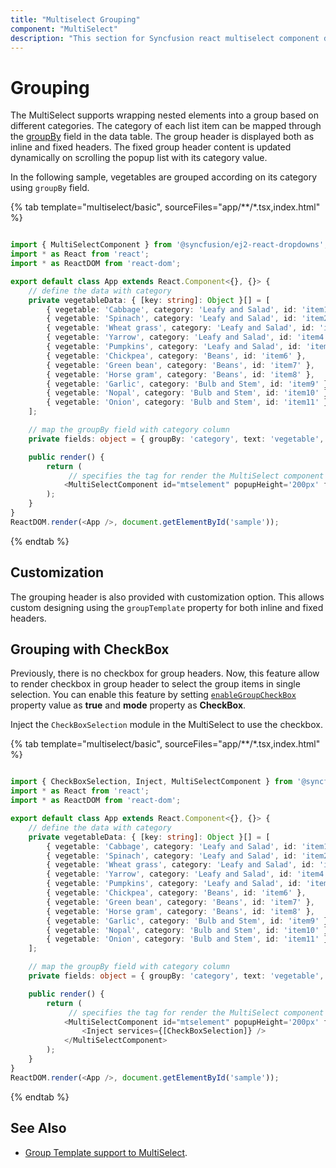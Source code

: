 ```yaml
---
title: "Multiselect Grouping"
component: "MultiSelect"
description: "This section for Syncfusion react multiselect component demonstrates the grouping with individual header and it's header customization."
---
```


# Grouping

The MultiSelect supports wrapping nested elements into a group based on different categories. The category
of each list item can be mapped through the [groupBy](../api/multi-select/#fields) field in
the data table. The group header is displayed both as inline and fixed headers. The fixed group header content
is updated dynamically on scrolling the popup list with its category value.

In the following sample, vegetables are grouped according on its category using `groupBy` field.

{% tab template="multiselect/basic", sourceFiles="app/**/*.tsx,index.html" %}

```typescript

import { MultiSelectComponent } from '@syncfusion/ej2-react-dropdowns';
import * as React from 'react';
import * as ReactDOM from 'react-dom';

export default class App extends React.Component<{}, {}> {
    // define the data with category
    private vegetableData: { [key: string]: Object }[] = [
        { vegetable: 'Cabbage', category: 'Leafy and Salad', id: 'item1' },
        { vegetable: 'Spinach', category: 'Leafy and Salad', id: 'item2' },
        { vegetable: 'Wheat grass', category: 'Leafy and Salad', id: 'item3' },
        { vegetable: 'Yarrow', category: 'Leafy and Salad', id: 'item4' },
        { vegetable: 'Pumpkins', category: 'Leafy and Salad', id: 'item5' },
        { vegetable: 'Chickpea', category: 'Beans', id: 'item6' },
        { vegetable: 'Green bean', category: 'Beans', id: 'item7' },
        { vegetable: 'Horse gram', category: 'Beans', id: 'item8' },
        { vegetable: 'Garlic', category: 'Bulb and Stem', id: 'item9' },
        { vegetable: 'Nopal', category: 'Bulb and Stem', id: 'item10' },
        { vegetable: 'Onion', category: 'Bulb and Stem', id: 'item11' }
    ];

    // map the groupBy field with category column
    private fields: object = { groupBy: 'category', text: 'vegetable', value: 'id' };

    public render() {
        return (
             // specifies the tag for render the MultiSelect component
            <MultiSelectComponent id="mtselement" popupHeight='200px' fields={this.fields} dataSource={this.vegetableData} placeholder="Select a vegetable" />
        );
    }
}
ReactDOM.render(<App />, document.getElementById('sample'));

```

{% endtab %}

## Customization

The grouping header is also provided with customization option. This allows custom designing using the `groupTemplate` property for both inline and fixed headers.

## Grouping with CheckBox

Previously, there is no checkbox for group headers. Now, this feature allow to render checkbox in group header to select the group items in single selection. You can enable this feature by setting [`enableGroupCheckBox`](../api/multi-select/#enablegroupcheckbox) property value as **true** and **mode** property as **CheckBox**.

Inject the `CheckBoxSelection` module in the MultiSelect to use the checkbox.

{% tab template="multiselect/basic", sourceFiles="app/**/*.tsx,index.html" %}

```typescript

import { CheckBoxSelection, Inject, MultiSelectComponent } from '@syncfusion/ej2-react-dropdowns';
import * as React from 'react';
import * as ReactDOM from 'react-dom';

export default class App extends React.Component<{}, {}> {
    // define the data with category
    private vegetableData: { [key: string]: Object }[] = [
        { vegetable: 'Cabbage', category: 'Leafy and Salad', id: 'item1' },
        { vegetable: 'Spinach', category: 'Leafy and Salad', id: 'item2' },
        { vegetable: 'Wheat grass', category: 'Leafy and Salad', id: 'item3' },
        { vegetable: 'Yarrow', category: 'Leafy and Salad', id: 'item4' },
        { vegetable: 'Pumpkins', category: 'Leafy and Salad', id: 'item5' },
        { vegetable: 'Chickpea', category: 'Beans', id: 'item6' },
        { vegetable: 'Green bean', category: 'Beans', id: 'item7' },
        { vegetable: 'Horse gram', category: 'Beans', id: 'item8' },
        { vegetable: 'Garlic', category: 'Bulb and Stem', id: 'item9' },
        { vegetable: 'Nopal', category: 'Bulb and Stem', id: 'item10' },
        { vegetable: 'Onion', category: 'Bulb and Stem', id: 'item11' }
    ];

    // map the groupBy field with category column
    private fields: object = { groupBy: 'category', text: 'vegetable', value: 'id' };

    public render() {
        return (
             // specifies the tag for render the MultiSelect component
            <MultiSelectComponent id="mtselement" popupHeight='200px' fields={this.fields} dataSource={this.vegetableData} placeholder="Select a vegetable" mode="CheckBox" enableGroupCheckBox="true" allowFiltering="true" showSelectAll="true" filterBarPlaceholder="Search Vegetables">
                <Inject services={[CheckBoxSelection]} />
            </MultiSelectComponent>
        );
    }
}
ReactDOM.render(<App />, document.getElementById('sample'));

```

{% endtab %}

## See Also

* [Group Template support to MultiSelect](./templates#group-template).